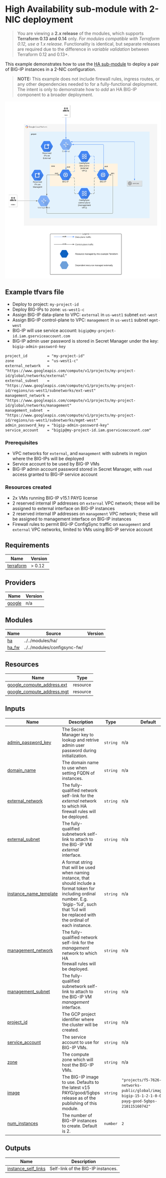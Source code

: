 # High Availability sub-module with 2-NIC deployment

> You are viewing a **2.x release** of the modules, which supports
> **Terraform 0.13 and 0.14** only. *For modules compatible with Terraform 0.12,
> use a 1.x release.* Functionality is identical, but separate releases are
> required due to the difference in *variable validation* between Terraform 0.12
> and 0.13+.

This example demonstrates how to use the
[HA sub-module](https://registry.terraform.io/modules/memes/f5-bigip/google/latest/submodules/ha)
to deploy a pair of BIG-IP instances in a 2-NIC configuration.

> **NOTE:** This example does not include firewall rules, ingress routes, or any
> other dependencies needed to for a fully-functional deployment. The intent is
> only to demonstrate how to *add* an HA BIG-IP component to a broader
> deployment.

![ha-2nic](ha-2nic.png)

<!-- spell-checker: ignore tfvars gserviceaccount mgmt bigip -->
## Example tfvars file

* Deploy to project: `my-project-id`
* Deploy BIG-IPs to zone: `us-west1-c`
* Assign BIG-IP data-plane to VPC: `external` in `us-west1` subnet `ext-west`
* Assign BIG-IP control-plane to VPC: `management` in `us-west1` subnet `mgmt-west`
* BIG-IP will use service account: `bigip@my-project-id.iam.gserviceaccount.com`
* BIG-IP admin user password is stored in Secret Manager under the key:
  `bigip-admin-password-key`

<!-- spell-checker: disable -->
```hcl
project_id         = "my-project-id"
zone               = "us-west1-c"
external_network   = "https://www.googleapis.com/compute/v1/projects/my-project-id/global/networks/external"
external_subnet    = "https://www.googleapis.com/compute/v1/projects/my-project-id/regions/us-west1/subnetworks/ext-west"
management_network = "https://www.googleapis.com/compute/v1/projects/my-project-id/global/networks/management"
management_subnet  = "https://www.googleapis.com/compute/v1/projects/my-project-id/regions/us-west1/subnetworks/mgmt-west"
admin_password_key = "bigip-admin-password-key"
service_account    = "bigip@my-project-id.iam.gserviceaccount.com"
```
<!-- spell-checker: enable -->

### Prerequisites

* VPC networks for `external`, and `management` with subnets in region where the
  BIG-IPs will be deployed
* Service account to be used by BIG-IP VMs
* BIG-IP admin account password stored in Secret Manager, with `read` access
  granted to BIG-IP service account

### Resources created

<!-- spell-checker: ignore payg -->
* 2x VMs running BIG-IP v15.1 PAYG license
* 2 reserved internal IP addresses on `external` VPC network; these will be
  assigned to external interface on BIG-IP instances
* 2 reserved internal IP addresses on `management` VPC network; these will be
  assigned to management interface on BIG-IP instances
* Firewall rules to permit BIG-IP ConfigSync traffic on `management` and
  `external` VPC networks, limited to VMs using BIG-IP service account

<!-- spell-checker:ignore markdownlint -->
<!-- markdownlint-disable MD033 MD034-->
<!-- BEGINNING OF PRE-COMMIT-TERRAFORM DOCS HOOK -->
## Requirements

| Name | Version |
|------|---------|
| <a name="requirement_terraform"></a> [terraform](#requirement\_terraform) | > 0.12 |

## Providers

| Name | Version |
|------|---------|
| <a name="provider_google"></a> [google](#provider\_google) | n/a |

## Modules

| Name | Source | Version |
|------|--------|---------|
| <a name="module_ha"></a> [ha](#module\_ha) | ../../modules/ha/ |  |
| <a name="module_ha_fw"></a> [ha\_fw](#module\_ha\_fw) | ../../modules/configsync-fw/ |  |

## Resources

| Name | Type |
|------|------|
| [google_compute_address.ext](https://registry.terraform.io/providers/hashicorp/google/latest/docs/resources/compute_address) | resource |
| [google_compute_address.mgt](https://registry.terraform.io/providers/hashicorp/google/latest/docs/resources/compute_address) | resource |

## Inputs

| Name | Description | Type | Default | Required |
|------|-------------|------|---------|:--------:|
| <a name="input_admin_password_key"></a> [admin\_password\_key](#input\_admin\_password\_key) | The Secret Manager key to lookup and retrive admin user password during<br>initialization. | `string` | n/a | yes |
| <a name="input_domain_name"></a> [domain\_name](#input\_domain\_name) | The domain name to use when setting FQDN of instances. | `string` | n/a | yes |
| <a name="input_external_network"></a> [external\_network](#input\_external\_network) | The fully-qualified network self-link for the *external* network to which HA<br>firewall rules will be deployed. | `string` | n/a | yes |
| <a name="input_external_subnet"></a> [external\_subnet](#input\_external\_subnet) | The fully-qualified subnetwork self-link to attach to the BIG-IP VM *external*<br>interface. | `string` | n/a | yes |
| <a name="input_instance_name_template"></a> [instance\_name\_template](#input\_instance\_name\_template) | A format string that will be used when naming instance, that should include a<br>format token for including ordinal number. E.g. 'bigip-%d', such that %d will<br>be replaced with the ordinal of each instance. | `string` | n/a | yes |
| <a name="input_management_network"></a> [management\_network](#input\_management\_network) | The fully-qualified network self-link for the *management* network to which HA<br>firewall rules will be deployed. | `string` | n/a | yes |
| <a name="input_management_subnet"></a> [management\_subnet](#input\_management\_subnet) | The fully-qualified subnetwork self-link to attach to the BIG-IP VM *management*<br>interface. | `string` | n/a | yes |
| <a name="input_project_id"></a> [project\_id](#input\_project\_id) | The GCP project identifier where the cluster will be created. | `string` | n/a | yes |
| <a name="input_service_account"></a> [service\_account](#input\_service\_account) | The service account to use for BIG-IP VMs. | `string` | n/a | yes |
| <a name="input_zone"></a> [zone](#input\_zone) | The compute zone which will host the BIG-IP VMs. | `string` | n/a | yes |
| <a name="input_image"></a> [image](#input\_image) | The BIG-IP image to use. Defaults to the latest v15 PAYG/good/5gbps<br>release as of the publishing of this module. | `string` | `"projects/f5-7626-networks-public/global/images/f5-bigip-15-1-2-1-0-0-10-payg-good-5gbps-210115160742"` | no |
| <a name="input_num_instances"></a> [num\_instances](#input\_num\_instances) | The number of BIG-IP instances to create. Default is 2. | `number` | `2` | no |

## Outputs

| Name | Description |
|------|-------------|
| <a name="output_instance_self_links"></a> [instance\_self\_links](#output\_instance\_self\_links) | Self-link of the BIG-IP instances. |
<!-- END OF PRE-COMMIT-TERRAFORM DOCS HOOK -->
<!-- markdownlint-enable MD033 MD034 -->
